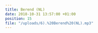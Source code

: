 ```yaml
---
title: Berend (NL)
date: 2018-10-31 13:57:00 +01:00
position: 15
file: "/uploads/6).%20Berend%20(NL).mp3"
---
```


